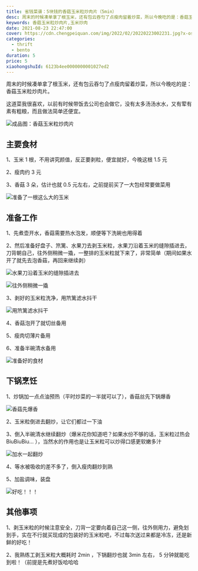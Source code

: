 ```yaml
---
title: 省钱菜谱：5块钱的香菇玉米粒炒肉片（5min）
desc: 周末的时候凑单拿了根玉米，还有包云吞匀了点瘦肉留着炒菜，所以今晚吃的是：香菇玉米粒炒肉片。这道菜我很喜欢，以前有时候带饭去公司也会做它，没有太多汤汤水水，又有荤有素有粗粮，而且做法简单还便宜。
keywords: 香菇玉米粒炒肉片,玉米炒肉
date: 2021-08-23 22:47:00
cover: https://cdn.chengpeiquan.com/img/2022/02/20220223002231.jpg?x-oss-process=image/interlace,1
categories:
  - thrift
  - bento
duration: 5
price: 5
xiaohongshuId: 6123b4ee0000000001027ed2
---
```


周末的时候凑单拿了根玉米，还有包云吞匀了点瘦肉留着炒菜，所以今晚吃的是：香菇玉米粒炒肉片。

这道菜我很喜欢，以前有时候带饭去公司也会做它，没有太多汤汤水水，又有荤有素有粗粮，而且做法简单还便宜。

![成品图：香菇玉米粒炒肉片](https://cdn.chengpeiquan.com/img/2022/02/20220223002332.jpg?x-oss-process=image/interlace,1)

## 主要食材

1、玉米 1 根，不用讲究颜值，反正要剥粒，便宜就好，今晚这根 1.5 元

2、瘦肉约 3 元

3、香菇 3 朵，估计也就 0.5 元左右，之前提前买了一大包经常要做菜用

![准备了一根这么大的玉米](https://cdn.chengpeiquan.com/img/2022/02/20220223002325.jpg?x-oss-process=image/interlace,1)

## 准备工作

1、先煮壶开水，香菇需要热水泡发，顺便等下洗碗也用得着

2、然后准备好盘子、笊篱、水果刀去剥玉米粒，水果刀沿着玉米的缝隙插进去，刀背朝自己，往外侧稍微一撬，一整排的玉米粒就下来了，非常简单（期间如果水开了就先去泡香菇，再回来继续剥）

![水果刀沿着玉米的缝隙插进去](https://cdn.chengpeiquan.com/img/2022/02/20220223002326.jpg?x-oss-process=image/interlace,1)

![往外侧稍微一撬](https://cdn.chengpeiquan.com/img/2022/02/20220223002327.jpg?x-oss-process=image/interlace,1)

3、剥好的玉米粒洗净，用笊篱滤水抖干

![用笊篱滤水抖干](https://cdn.chengpeiquan.com/img/2022/02/20220223002328.jpg?x-oss-process=image/interlace,1)

4、香菇泡开了就切丝备用

5、瘦肉切薄片备用

6、准备半碗清水备用

![准备好的食材](https://cdn.chengpeiquan.com/img/2022/02/20220223002329.jpg?x-oss-process=image/interlace,1)

## 下锅烹饪

1、炒锅加一点点油预热（平时炒菜的一半就可以了），香菇丝先下锅爆香

![香菇先爆香](https://cdn.chengpeiquan.com/img/2022/02/20220223002330.jpg?x-oss-process=image/interlace,1)

2、玉米粒倒进去翻炒，让它们都过一下油

3、倒入半碗清水继续翻炒（爆米花你知道吧？如果水份不够的话，玉米粒过热会 BiuBiuBiu… ），当然水的作用也是让玉米粒可以炒得口感更软嫩多汁

![加水一起翻炒](https://cdn.chengpeiquan.com/img/2022/02/20220223002331.jpg?x-oss-process=image/interlace,1)

4、等水被吸收的差不多了，倒入瘦肉翻炒到熟

5、加盐调味，装盘

![好吃！！！](https://cdn.chengpeiquan.com/img/2022/02/20220223002332.jpg?x-oss-process=image/interlace,1)

## 其他事项

1、剥玉米粒的时候注意安全，刀背一定要向着自己这一侧，往外侧用力，避免划到手，实在不行就买现成的包装好的玉米粒吧，不过每次送过来都是冷冻，还是新鲜的好吃！

2、我熟练工剥玉米粒大概耗时 2min ，下锅翻炒也就 3min 左右， 5 分钟就能吃到啦！（前提是先煮好饭哈哈哈
